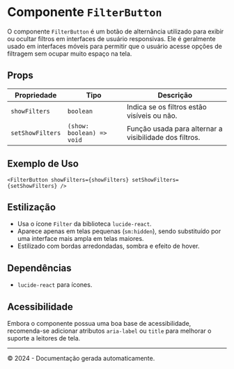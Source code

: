 # Componente `FilterButton`

O componente `FilterButton` é um botão de alternância utilizado para exibir ou ocultar filtros em interfaces de usuário responsivas. Ele é geralmente usado em interfaces móveis para permitir que o usuário acesse opções de filtragem sem ocupar muito espaço na tela.

## Props

| Propriedade      | Tipo                      | Descrição                                              |
| ---------------- | ------------------------- | ------------------------------------------------------ |
| `showFilters`    | `boolean`                 | Indica se os filtros estão visíveis ou não.            |
| `setShowFilters` | `(show: boolean) => void` | Função usada para alternar a visibilidade dos filtros. |

## Exemplo de Uso

```tsx
<FilterButton showFilters={showFilters} setShowFilters={setShowFilters} />
```

## Estilização

- Usa o ícone `Filter` da biblioteca `lucide-react`.
- Aparece apenas em telas pequenas (`sm:hidden`), sendo substituído por uma interface mais ampla em telas maiores.
- Estilizado com bordas arredondadas, sombra e efeito de hover.

## Dependências

- `lucide-react` para ícones.

## Acessibilidade

Embora o componente possua uma boa base de acessibilidade, recomenda-se adicionar atributos `aria-label` ou `title` para melhorar o suporte a leitores de tela.

---

© 2024 - Documentação gerada automaticamente.
